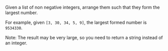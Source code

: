 Given a list of non negative integers, arrange them such that they form the largest number.

For example, given `[3, 30, 34, 5, 9]`, the largest formed number is `9534330`.

Note: The result may be very large, so you need to return a string instead of an integer.